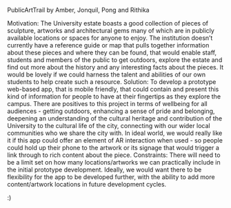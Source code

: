 PublicArtTrail
by Amber, Jonquil, Pong and Rithika

Motivation: The University estate boasts a good collection of pieces of sculpture, artworks and architectural
gems many of which are in publicly available locations or spaces for anyone to enjoy. The institution doesn’t
currently have a reference guide or map that pulls together information about these pieces and where they
can be found, that would enable staff, students and members of the public to get outdoors, explore the estate
and find out more about the history and any interesting facts about the pieces. It would be lovely if we could
harness the talent and abilities of our own students to help create such a resource.
Solution: To develop a prototype web-based app, that is mobile friendly, that could contain and present this
kind of information for people to have at their fingertips as they explore the campus. There are positives
to this project in terms of wellbeing for all audiences - getting outdoors, enhancing a sense of pride and
belonging, deepening an understanding of the cultural heritage and contribution of the University to the
cultural life of the city, connecting with our wider local communities who we share the city with.
In ideal world, we would really like it if this app could offer an element of AR interaction when used - so people
could hold up their phone to the artwork or its signage that would trigger a link through to rich content about
the piece.
Constraints: There will need to be a limit set on how many locations/artworks we can practically include in
the initial prototype development. Ideally, we would want there to be flexibility for the app to be developed
further, with the ability to add more content/artwork locations in future development cycles.

:)
